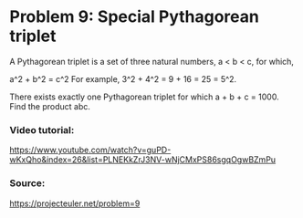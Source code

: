 # Problem 9: Special Pythagorean triplet

A Pythagorean triplet is a set of three natural numbers, a < b < c, for which,

a^2 + b^2 = c^2
For example, 3^2 + 4^2 = 9 + 16 = 25 = 5^2.

There exists exactly one Pythagorean triplet for which a + b + c = 1000.
Find the product abc.

### Video tutorial: 
https://www.youtube.com/watch?v=guPD-wKxQho&index=26&list=PLNEKkZrJ3NV-wNjCMxPS86sgqOgwBZmPu

### Source:
https://projecteuler.net/problem=9